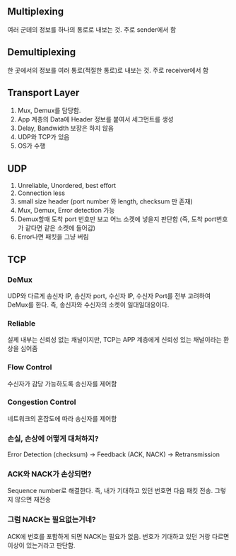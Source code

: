 ## Multiplexing
여러 군데의 정보를 하나의 통로로 내보는 것. 주로 sender에서 함

## Demultiplexing
한 곳에서의 정보를 여러 통로(적절한 통로)로 내보는 것. 주로 receiver에서 함

## Transport Layer
1. Mux, Demux를 담당함. 
2. App 계층의 Data에 Header 정보를 붙여서 세그먼트를 생성
3. Delay, Bandwidth 보장은 하지 않음
4. UDP와 TCP가 있음
5. OS가 수행

## UDP
1. Unreliable, Unordered, best effort
2. Connection less
3. small size header (port number 와 length, checksum 만 존재)
4. Mux, Demux, Error detection 가능
5. Demux할때 도착 port 번호만 보고 어느 소켓에 넣을지 판단함 (즉, 도착 port번호가 같다면 같은 소켓에 들어감)
6. Error나면 패킷을 그냥 버림

## TCP
### DeMux
UDP와 다르게 송신자 IP, 송신자 port, 수신자 IP, 수신자 Port를 전부 고려하여 DeMux를 한다. 즉, 송신자와 수신자의 소켓이 일대일대응이다.

### Reliable
실제 내부는 신뢰성 없는 채널이지만, TCP는 APP 계층에게 신뢰성 있는 채널이라는 환상을 심어줌

### Flow Control
수신자가 감당 가능하도록 송신자를 제어함

### Congestion Control
네트워크의 혼잡도에 따라 송신자를 제어함

### 손실, 손상에 어떻게 대처하지?
Error Detection (checksum) -> Feedback (ACK, NACK) -> Retransmission 

### ACK와 NACK가 손상되면?
Sequence number로 해결한다. 즉, 내가 기대하고 있던 번호면 다음 패킷 전송. 그렇지 않으면 재전송

### 그럼 NACK는 필요없는거네?
ACK에 번호를 포함하게 되면 NACK는 필요가 없음. 번호가 기대하고 있던 거랑 다르면 이상이 있는거라고 판단함.

